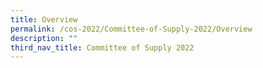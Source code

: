 ```yaml
---
title: Overview
permalink: /cos-2022/Committee-of-Supply-2022/Overview
description: ""
third_nav_title: Committee of Supply 2022
---
```

